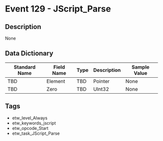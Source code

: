 # Event 129 - JScript_Parse

## Description
None

## Data Dictionary
|Standard Name|Field Name|Type|Description|Sample Value|
|---|---|---|---|---|
|TBD|Element|TBD|Pointer|None|None|
|TBD|Zero|TBD|UInt32|None|None|

## Tags
* etw_level_Always
* etw_keywords_jscript
* etw_opcode_Start
* etw_task_JScript_Parse